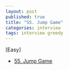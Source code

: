 ```yaml
---
layout: post
published: true
title: "55. Jump Game"
categories: interview
tags: interview greedy
---
```


[Easy]

- [55. Jump Game](https://leetcode.com/problems/jump-game/)

<script src="https://gist.github.com/yeopoong/8f0ab4212ee17fff3381b9dc7f71f5ca.js"></script>